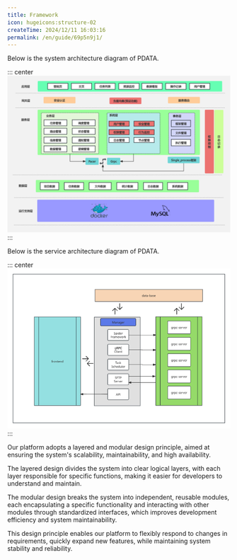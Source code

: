 ```yaml
---
title: Framework
icon: hugeicons:structure-02
createTime: 2024/12/11 16:03:16
permalink: /en/guide/69p5n9j1/
---
```


Below is the system architecture diagram of PDATA.

::: center
![系统架构](/gears/framework.png)
:::

Below is the service architecture diagram of PDATA.

::: center
![系统架构](/gears/server.png)
:::

Our platform adopts a layered and modular design principle, aimed at ensuring the system's scalability, maintainability, and high availability.

The layered design divides the system into clear logical layers, with each layer responsible for specific functions, making it easier for developers to understand and maintain.

The modular design breaks the system into independent, reusable modules, each encapsulating a specific functionality and interacting with other modules through standardized interfaces, which improves development efficiency and system maintainability.

This design principle enables our platform to flexibly respond to changes in requirements, quickly expand new features, while maintaining system stability and reliability.
